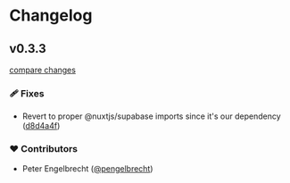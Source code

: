 # Changelog


## v0.3.3

[compare changes](https://github.com/pengelbrecht/nuxt-supabase-team-auth/compare/v0.3.2...v0.3.3)

### 🩹 Fixes

- Revert to proper @nuxtjs/supabase imports since it's our dependency ([d8d4a4f](https://github.com/pengelbrecht/nuxt-supabase-team-auth/commit/d8d4a4f))

### ❤️ Contributors

- Peter Engelbrecht ([@pengelbrecht](http://github.com/pengelbrecht))

